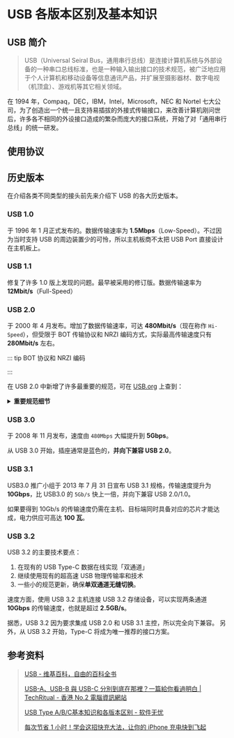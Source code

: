 # USB 各版本区别及基本知识

## USB 简介

> USB（Universal Seiral Bus，通用串行总线）是连接计算机系统与外部设备的一种串口总线标准，也是一种输入输出接口的技术规范，被广泛地应用于个人计算机和移动设备等信息通讯产品，并扩展至摄影器材、数字电视（机顶盒）、游戏机等其它相关领域。

在 1994 年，Compaq，DEC，IBM，Intel，Microsoft，NEC 和 Nortel 七大公司，为了创造出一个统一且支持易插拔的外接式传输接口，来改善计算机刚问世后，许多各不相同的外设接口造成的繁杂而庞大的接口系统，开始了对「通用串行总线」的统一研发。

## 使用协议

## 历史版本

在介绍各类不同类型的接头前先来介绍下 USB 的各大历史版本。

### USB 1.0
    
于 1996 年 1 月正式发布的。数据传输速率为 **1.5Mbps**（Low-Speed）。不过因为当时支持 USB 的周边装置少的可怜，所以主机板商不太把 USB Port 直接设计在主机板上。

### USB 1.1

修复了许多 1.0 版上发现的问题。最早被采用的修订版。数据传输速率为 **12Mbit/s**（Full-Speed）

### USB 2.0

于 2000 年 4 月发布。增加了数据传输速率，可达 **480Mbit/s**（现在称作 `Hi-Speed`），但受限于 BOT 传输协议和 NRZI 编码方式，实际最高传输速度只有 **280Mbit/s** 左右。

::: tip BOT 协议和 NRZI 编码

:::

在 USB 2.0 中新增了许多最重要的规范，可在 [USB.org](http://www.usb.org/) 上查到：

<details>
<summary><strong>重要规范细节</strong></summary>

- Mini-A 和 Mini-B Connector ECN：2000 年 10 月发布。
- 规范 Mini-A 和 Mini-B 的插头及插座标准。注意不要与 Micro-B 插头及插座混淆。
- Errata as of December 2000：2000 年 12 月发布。
- Pull-up/Pull-down Resistors ECN：2002 年 5 月发布。
- Errata as of May 2002：2002 年 5 月发布。
- Interface Associations ECN：2003 年 5 月发布。
- 添加新的描述符以便将多重接口关联在在单一设备功能中。
- Rounded Chamfer ECN：2003 年 10 月发布。
- 一项针对 Mini-B 接口坚固性的建议性、兼容性改进。
- Unicode ECN：2005 年 2 月发布。
- 这项 ECN 指定了字符串可以使用 UTF-16LE 编码。USB 2.0 曾指定可以使用 Unicode，但没有指定编码。
- Inter-Chip USB Supplement：2006 年 3 月发布。
- On-The-Go Supplement 1.3：2006 年 12 月发布。
- USB 直连（USB On-The-Go）允许两个 USb 设备不经独立 USB 主机端直接相互通讯。实际使用中，是其中一个 USB 设备作为其它设备的主机端。
- Battery Charging Specification 1.0：2007 年 3 月发布。
- 添加对充电器（有 USB 接口的电源适配器）的支持，当供电端（作为充电器的 USB 主端口）和电池连接时，它允许瞬间通过 100 mA 的电流。如果一个 USB 设备连接到专用充电器或主端口时，最大瞬间电流可达 1.5 A。（该文档并未包含在 USB 2.0 规范中。）
- Micro-USB Cables and Connectors Specification 1.01：2007 年 4 月发布。
- Link Power Management Addendum ECN：2007 年 7 月释出。
- 在启用与待机间增加新的电源模式。当设备处于这个模式时不向其发送指令以减少电源消耗。所以，在启用及睡眠模式间切换要比在启用及待机模式间切换快得多。
- High-Speed Inter-Chip USB Electrical Specification Revision 1.0：2007 年 9 月发布。

</details>

### USB 3.0

于 2008 年 11 月发布，速度由 `480Mbps` 大幅提升到 **5Gbps**。

从 USB 3.0 开始，插座通常是蓝色的，**并向下兼容 USB 2.0**。

### USB 3.1

USB3.0 推广小组于 2013 年 7 月 31 日宣布 USB 3.1 规格，传输速度提升为 **10Gbps**，比 USB3.0 的 `5Gb/s` 快上一倍，并向下兼容 USB 2.0/1.0。

如果要得到 10Gb/s 的传输速度仍需在主机、目标端同时具备对应的芯片才能达成，电力供应可高达 **100 瓦**。

### USB 3.2

USB 3.2 的主要技术要点：

1. 在现有的 USB Type-C 数据在线实现「双通道」
2. 继续使用现有的超高速 USB 物理传输率和技术
3. 一些小的规范更新，确保**单双通道无缝切换**。

速度方面，使用 USB 3.2 主机连接 USB 3.2 存储设备，可以实现两条通道 **10Gbps** 的传输速度，也就是超过 **2.5GB/s**。

据悉，USB 3.2 因为要求集成 USB 2.0 和 USB 3.1 主控，所以完全向下兼容。 另外，从 USB 3.2 开始，Type-C 将成为唯一推荐的接口方案。

## 参考资料

> [USB - 维基百科，自由的百科全书](https://zh.wikipedia.org/wiki/USB)
> 
> [USB-A、USB-B 與 USB-C 分別到底在那裡？一篇給你看過明白 | TechRitual - 香港 No.2 電腦資訊網站](https://www.techritual.com/2018/06/21/134405/)
> 
> [USB Type A/B/C基本知识和各版本区别 - 软件无忧](https://www.kafan.cn/edu/88896614.html)
> 
> [每次节省 1 小时！学会这招快充大法，让你的 iPhone 充电快到飞起](https://mp.weixin.qq.com/s/Gg9VraaQH79T_RX9rG-Lqg)